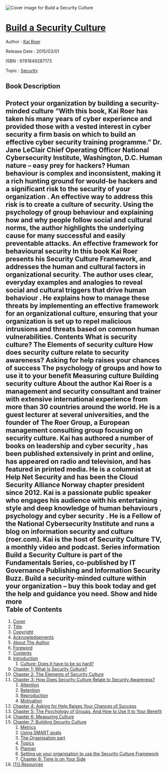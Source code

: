![Cover image for Build a Security Culture](https://imgdetail.ebookreading.net/cover/cover/security/EB9781849287173.jpg)

[Build a Security Culture](https://ebookreading.net/view/book/Build+a+Security+Culture-EB9781849287173_1.html "Build a Security Culture")
====================================================================================================================

Author : [Kai Roer](https://ebookreading.net/search/author/Kai+Roer)

Release Date : 2015/03/01

ISBN : 9781849287173

Topic : [Security](https://ebookreading.net/search/category/security)

Book Description
-----------------

 Protect your organization by building a security-minded culture  &#8220;With this book, Kai Roer has taken his many years of cyber experience and provided those with a vested interest in cyber security a firm basis on which to build an effective cyber security training programme.&#8221;  Dr. Jane LeClair Chief Operating Officer National Cybersecurity Institute, Washington, D.C.    Human nature &#8211; easy prey for hackers?  Human behaviour is complex and inconsistent, making it a rich hunting ground for would-be hackers and a significant risk to the security of your organization . An effective way to address this risk is to create a culture of security. Using the psychology of group behaviour and explaining how and why people follow social and cultural norms, the author highlights the underlying cause for many successful and easily preventable attacks.     An effective framework for behavioural security  In this book Kai Roer presents his Security Culture Framework, and addresses the human and cultural factors in organizational security. The author uses clear, everyday examples and analogies to reveal social and cultural triggers that drive human behaviour . He explains how to manage these threats by implementing an effective framework for an organizational culture, ensuring that your organization is set up to repel malicious intrusions and threats based on common human vulnerabilities.     Contents  What is security culture? The Elements of security culture How does security culture relate to security awareness? Asking for help raises your chances of success The psychology of groups and how to use it to your benefit Measuring culture Building security culture    About the author  Kai Roer is a management and security consultant and trainer with extensive international experience from more than 30 countries around the world. He is a guest lecturer at several universities, and the founder of The Roer Group, a European management consulting group focusing on security culture.  Kai has authored a number of books on leadership and cyber security , has been published extensively in print and online, has appeared on radio and television, and has featured in printed media. He is a columnist at Help Net Security and has been the Cloud Security Alliance Norway chapter president since 2012.  Kai is a passionate public speaker who engages his audience with his entertaining style and deep knowledge of human behaviours , psychology and cyber security . He is a Fellow of the National Cybersecurity Institute and runs a blog on information security and culture (roer.com). Kai is the host of Security Culture TV, a monthly video and podcast.     Series information  Build a Security Culture is part of the Fundamentals Series, co-published by IT Governance Publishing and Information Security Buzz.  Build a security-minded culture within your organization &#8211; buy this book today and get the help and guidance you need.        Show and hide more                
Table of Contents
-----------------

1. [Cover](https://ebookreading.net/view/book/Build+a+Security+Culture-EB9781849287173_1.html)
1. [Title](https://ebookreading.net/view/book/Build+a+Security+Culture-EB9781849287173_3.html)
1. [Copyright](https://ebookreading.net/view/book/Build+a+Security+Culture-EB9781849287173_4.html)
1. [Acknowledgements](https://ebookreading.net/view/book/Build+a+Security+Culture-EB9781849287173_5.html)
1. [About The Author](https://ebookreading.net/view/book/Build+a+Security+Culture-EB9781849287173_6.html)
1. [Foreword](https://ebookreading.net/view/book/Build+a+Security+Culture-EB9781849287173_7.html)
1. [Contents](https://ebookreading.net/view/book/Build+a+Security+Culture-EB9781849287173_8.html)
1. [Introduction](https://ebookreading.net/view/book/Build+a+Security+Culture-EB9781849287173_9.html)
    1. [Culture: Does it have to be so hard?](https://ebookreading.net/view/book/Build+a+Security+Culture-EB9781849287173_9.html#sec1)
1. [Chapter 1: What Is Security Culture?](https://ebookreading.net/view/book/Build+a+Security+Culture-EB9781849287173_10.html)
1. [Chapter 2: The Elements of Security Culture](https://ebookreading.net/view/book/Build+a+Security+Culture-EB9781849287173_11.html)
1. [Chapter 3: How Does Security Culture Relate to Security Awareness?](https://ebookreading.net/view/book/Build+a+Security+Culture-EB9781849287173_12.html)
    1. [Attention](https://ebookreading.net/view/book/Build+a+Security+Culture-EB9781849287173_12.html#sec2)
    1. [Retention](https://ebookreading.net/view/book/Build+a+Security+Culture-EB9781849287173_12.html#sec3)
    1. [Reproduction](https://ebookreading.net/view/book/Build+a+Security+Culture-EB9781849287173_12.html#sec4)
    1. [Motivation](https://ebookreading.net/view/book/Build+a+Security+Culture-EB9781849287173_12.html#sec5)
1. [Chapter 4: Asking for Help Raises Your Chances of Success](https://ebookreading.net/view/book/Build+a+Security+Culture-EB9781849287173_13.html)
1. [Chapter 5: The Psychology of Groups, And How to Use It to Your Benefit](https://ebookreading.net/view/book/Build+a+Security+Culture-EB9781849287173_14.html)
1. [Chapter 6: Measuring Culture](https://ebookreading.net/view/book/Build+a+Security+Culture-EB9781849287173_15.html)
1. [Chapter 7: Building Security Culture](https://ebookreading.net/view/book/Build+a+Security+Culture-EB9781849287173_16.html)
    1. [Metrics](https://ebookreading.net/view/book/Build+a+Security+Culture-EB9781849287173_16.html#sec6)
    1. [Using SMART goals](https://ebookreading.net/view/book/Build+a+Security+Culture-EB9781849287173_16.html#sec7)
    1. [The Organisation part](https://ebookreading.net/view/book/Build+a+Security+Culture-EB9781849287173_16.html#sec8)
    1. [Topics](https://ebookreading.net/view/book/Build+a+Security+Culture-EB9781849287173_16.html#sec9)
    1. [Planner](https://ebookreading.net/view/book/Build+a+Security+Culture-EB9781849287173_16.html#sec10)
    1. [Setting up your organisation to use the Security Culture Framework](https://ebookreading.net/view/book/Build+a+Security+Culture-EB9781849287173_16.html#sec11)
    1. [Chapter 8: Time Is on Your Side](https://ebookreading.net/view/book/Build+a+Security+Culture-EB9781849287173_17.html)
1. [ITG Resources](https://ebookreading.net/view/book/Build+a+Security+Culture-EB9781849287173_18.html)
